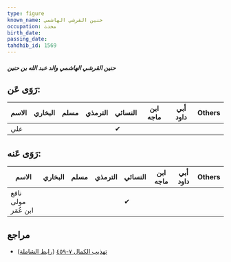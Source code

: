 ```yaml
---
type: figure
known_name: حنين القرشي الهاشمي
occupation: محدث
birth_date:
passing_date:
tahdhib_id: 1569
---
```

##### حنين القرشي الهاشمي والد عبد الله بن حنين

## رَوَى عَن:
| الاسم | البخاري | مسلم | الترمذي | النسائي | ابن ماجه | أبي داود | Others |
| ----- | ------- | ---- | ------- | ------- | -------- | -------- | ------ |
| علي   |         |      |         | ✔       |          |          |        |
## رَوَى عَنه:
| الاسم               | البخاري | مسلم | الترمذي | النسائي | ابن ماجه | أبي داود | Others |
| ------------------- | ------- | ---- | ------- | ------- | -------- | -------- | ------ |
| نافع مولى ابن عُمَر |         |      |         | ✔       |          |          |        |
## مراجع
- [تهذيب الكمال ٧-٤٥٩](obsidian://open?vault=Tahdhib-al-Kamal&file=Figures/١٥٦٩-حنين%20القرشي%20الهاشمي%20والد%20عبد%20الله%20بن%20حنين) ([رابط الشاملة](https://shamela.ws/book/3722/3681))